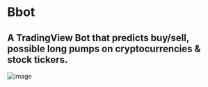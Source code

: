 # Bbot
## A TradingView Bot that predicts buy/sell, possible long pumps on cryptocurrencies &amp; stock tickers.
![image](https://user-images.githubusercontent.com/30962683/149702607-56a852d7-0cc6-4a55-9089-bdd7e45e303b.png)
